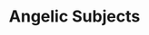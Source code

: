 ---
title: Angelic Subjects

subjects:
  -
    id: michael
    name:
      gez: Mikāʾel
      en: Michael
    commemorations:
      - [12,3]

  -
    id: gabriel
    name:
      gez: Gabrəʾel
      en: Gabriel
    commemorations:
      - [19, 4]

  -
    id: raphael
    name:
      gez: Rufāʾel
      en: Raphael
    commemorations:
      - [13, 4]
      - [3, 13]

  -
    id: uriel
    name:
      gez: ʾUrāʾel
      en: Uriel
    commemorations:
      - [21, 11]

  -
    id: phanuel
    name:
      gez: Fānuʾel
      en: Phanuel
    commemorations:
      - [3, 4]

  -
    id: raguel
    name:
      gez: Rāguʾel
      en: Raguel
    commemorations:
      - [1, 1]

  -
    id: sakuel
    name:
      gez: Sāquʾel
      en: Sakuel
    commemorations:
      - [5, 11]

  -
    id: suriel
    name:
      gez: Suryāl
      en: Suriel
    commemorations:
      - [27, 5]

  -
    id: afnin
    name:
      gez: ʾAfnin
      en: Afnin (Ophanim)
    commemorations:
      - [8, 3]

  -
    id: four-creatures
    name:
      gez: ʾArbāʿəttu ʾƎnsəsā
      en: The Four Living Creatures
    commemorations:
      - [8, 3]

  -
    id: priests-heaven
    name:
      gez: Kāhənāta Samāy
      en: The Twenty-Four Priests of Heaven
    commemorations:
      - [24, 3]

  -
    id: guardian-angel
    name:
      gez: Malʾaka ʿUqābe
      en: The Guardian Angel

  -
    id: angels
    name:
      gez: Malāʾəkt
      en: The Angels
    commemorations:
      - [13, 3]
  
  -
    id: satnael
    name: Sāṭnāʾel
---